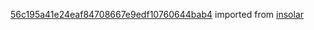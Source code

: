 [56c195a41e24eaf84708667e9edf10760644bab4](https://github.com/insolar/insolar/commit/56c195a41e24eaf84708667e9edf10760644bab4) imported from [insolar](https://github.com/insolar/insolar)
